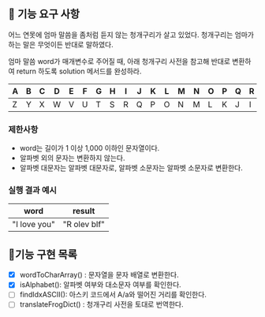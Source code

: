 ## 🚀 기능 요구 사항

어느 연못에 엄마 말씀을 좀처럼 듣지 않는 청개구리가 살고 있었다. 청개구리는 엄마가 하는 말은 무엇이든 반대로 말하였다.

엄마 말씀 word가 매개변수로 주어질 때, 아래 청개구리 사전을 참고해 반대로 변환하여 return 하도록 solution 메서드를 완성하라.

| A | B | C | D | E | F | G | H | I | J | K | L | M | N | O | P | Q | R | S | T | U | V | W | X | Y | Z |
| --- | --- | --- | --- | --- | --- | --- | --- | --- | --- | --- | --- | --- | --- | --- | --- | --- | --- | --- | --- | --- | --- | --- | --- | --- | --- |
| Z | Y | X | W | V | U | T | S | R | Q | P | O | N | M | L | K | J | I | H | G | F | E | D | C | B | A |

### 제한사항

- word는 길이가 1 이상 1,000 이하인 문자열이다.
- 알파벳 외의 문자는 변환하지 않는다.
- 알파벳 대문자는 알파벳 대문자로, 알파벳 소문자는 알파벳 소문자로 변환한다.

### 실행 결과 예시

| word | result |
| --- | --- |
| "I love you" | "R olev blf" |

## 🎯기능 구현 목록
- [x] wordToCharArray() : 문자열을 문자 배열로 변환한다.
- [x] isAlphabet(): 알파벳 여부와 대소문자 여부를 확인한다.
- [ ] findIdxASCII(): 아스키 코드에서 A/a와 떨어진 거리를 확인한다.
- [ ] translateFrogDict() : 청개구리 사전을 토대로 번역한다.